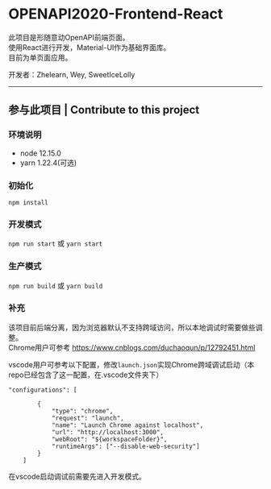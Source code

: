 # OPENAPI2020-Frontend-React

此项目是形随意动OpenAPI前端页面。  
使用React进行开发，Material-UI作为基础界面库。  
目前为单页面应用。  

开发者：Zhelearn, Wey, SweetIceLolly  

---

## 参与此项目 | Contribute to this project
### 环境说明
- node 12.15.0
- yarn 1.22.4(可选) 

### 初始化
```
npm install
```

### 开发模式
`npm run start` 或 `yarn start`

### 生产模式
`npm run build` 或 `yarn build`

### 补充
该项目前后端分离，因为浏览器默认不支持跨域访问，所以本地调试时需要做些调整。  
Chrome用户可参考 https://www.cnblogs.com/duchaoqun/p/12792451.html

vscode用户可参考以下配置，修改`launch.json`实现Chrome跨域调试启动（本repo已经包含了这一配置，在.vscode文件夹下）
```
"configurations": [
        
        {
            "type": "chrome",
            "request": "launch",
            "name": "Launch Chrome against localhost",
            "url": "http://localhost:3000",
            "webRoot": "${workspaceFolder}",
            "runtimeArgs": ["--disable-web-security"]
        }
    ]
```
在vscode启动调试前需要先进入开发模式。

